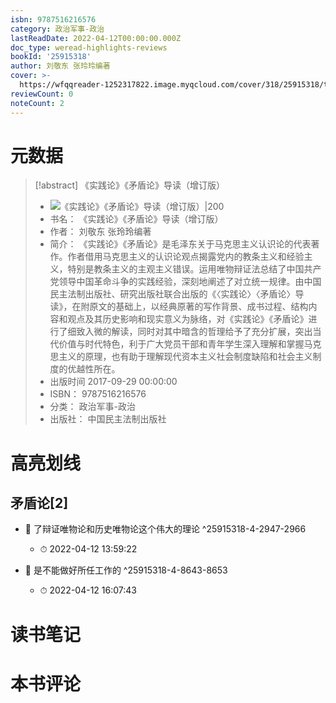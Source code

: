 ```yaml
---
isbn: 9787516216576
category: 政治军事-政治
lastReadDate: 2022-04-12T00:00:00.000Z
doc_type: weread-highlights-reviews
bookId: '25915318'
author: 刘敬东 张玲玲编著
cover: >-
  https://wfqqreader-1252317822.image.myqcloud.com/cover/318/25915318/t7_25915318.jpg
reviewCount: 0
noteCount: 2
---
```

# 元数据
> [!abstract] 《实践论》《矛盾论》导读（增订版）
> - ![ 《实践论》《矛盾论》导读（增订版）|200](https://wfqqreader-1252317822.image.myqcloud.com/cover/318/25915318/t7_25915318.jpg)
> - 书名： 《实践论》《矛盾论》导读（增订版）
> - 作者： 刘敬东 张玲玲编著
> - 简介： 《实践论》《矛盾论》是毛泽东关于马克思主义认识论的代表著作。作者借用马克思主义的认识论观点揭露党内的教条主义和经验主义，特别是教条主义的主观主义错误。运用唯物辩证法总结了中国共产党领导中国革命斗争的实践经验，深刻地阐述了对立统一规律。由中国民主法制出版社、研究出版社联合出版的《〈实践论〉〈矛盾论〉导读》，在附原文的基础上，以经典原著的写作背景、成书过程、结构内容和观点及其历史影响和现实意义为脉络，对《实践论》《矛盾论》进行了细致入微的解读，同时对其中暗含的哲理给予了充分扩展，突出当代价值与时代特色，利于广大党员干部和青年学生深入理解和掌握马克思主义的原理，也有助于理解现代资本主义社会制度缺陷和社会主义制度的优越性所在。
> - 出版时间 2017-09-29 00:00:00
> - ISBN： 9787516216576
> - 分类： 政治军事-政治
> - 出版社： 中国民主法制出版社

# 高亮划线

## 矛盾论[2]


- 📌 了辩证唯物论和历史唯物论这个伟大的理论 ^25915318-4-2947-2966
    - ⏱ 2022-04-12 13:59:22 

- 📌 是不能做好所任工作的 ^25915318-4-8643-8653
    - ⏱ 2022-04-12 16:07:43 
# 读书笔记

# 本书评论
